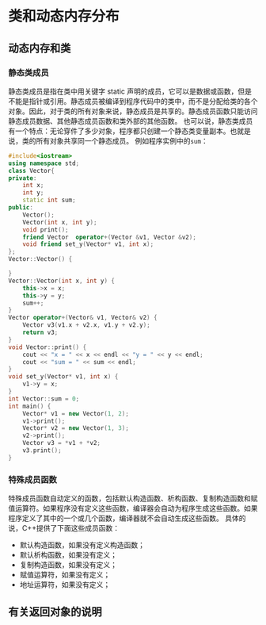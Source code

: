 # 类和动态内存分布

## 动态内存和类

### 静态类成员

静态类成员是指在类中用关键字 static 声明的成员，它可以是数据或函数，但是不能是指针或引用。静态成员被编译到程序代码中的类中，而不是分配给类的各个对象。因此，对于类的所有对象来说，静态成员是共享的。静态成员函数只能访问静态成员数据、其他静态成员函数和类外部的其他函数。
也可以说，静态类成员有一个特点：无论穿件了多少对象，程序都只创建一个静态类变量副本。也就是说，类的所有对象共享同一个静态成员。
例如程序实例中的`sum`：

```Cpp
#include<iostream>
using namespace std;
class Vector{
private:
	int x;
	int y;
	static int sum;
public:
	Vector();
	Vector(int x, int y);
	void print();
	friend Vector  operator+(Vector &v1, Vector &v2);
	void friend set_y(Vector* v1, int x);
};
Vector::Vector() {

}
Vector::Vector(int x, int y) {
	this->x = x;
	this->y = y;
	sum++;
}
Vector operator+(Vector& v1, Vector& v2) {
	Vector v3(v1.x + v2.x, v1.y + v2.y);
	return v3;
}
void Vector::print() {
	cout << "x = " << x << endl << "y = " << y << endl;
	cout << "sum = " << sum << endl;
}
void set_y(Vector* v1, int x) {
	v1->y = x;
}
int Vector::sum = 0;
int main() {
	Vector* v1 = new Vector(1, 2);
	v1->print();
	Vector* v2 = new Vector(1, 3);
	v2->print();
	Vector v3 = *v1 + *v2;
	v3.print();
}
```

### 特殊成员函数

特殊成员函数自动定义的函数，包括默认构造函数、析构函数、复制构造函数和赋值运算符。如果程序没有定义这些函数，编译器会自动为程序生成这些函数。如果程序定义了其中的一个或几个函数，编译器就不会自动生成这些函数。
具体的说，C++提供了下面这些成员函数：

- 默认构造函数，如果没有定义构造函数；
- 默认析构函数，如果没有定义；
- 复制构造函数，如果没有定义；
- 赋值运算符，如果没有定义；
- 地址运算符，如果没有定义；

## 有关返回对象的说明
